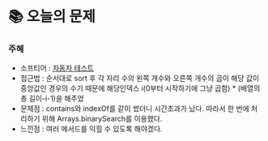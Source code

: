  # 📚 오늘의 문제

### 주혜
- 소프티어 : [자동차 테스트](https://softeer.ai/practice/6247)
- 접근법 : 순서대로 sort 후 각 자리 수의 왼쪽 개수와 오른쪽 개수의 곱이 해당 값이 중앙값인 경우의 수기 때문에 해당인덱스 i(0부터 시작하기에 그냥 곱함) * (배열의 총 길이-i-1)을 해주었
- 문제점 : contains와 indexOf를 같이 썼더니 시간초과가 났다. 따라서 한 번에 처리하기 위해 Arrays.binarySearch를 이용했다.
- 느낀점 : 여러 메서드를 익힐 수 있도록 해야겠다.
